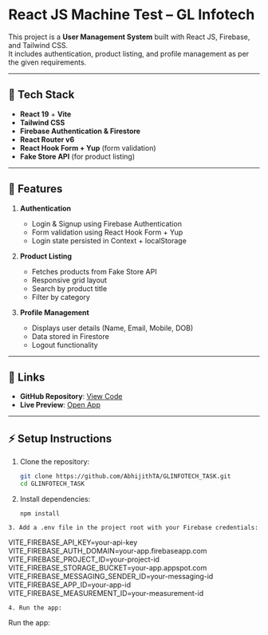 # React JS Machine Test – GL Infotech

This project is a **User Management System** built with React JS, Firebase, and Tailwind CSS.  
It includes authentication, product listing, and profile management as per the given requirements.

---

## 🚀 Tech Stack
- **React 19** + **Vite**
- **Tailwind CSS**
- **Firebase Authentication & Firestore**
- **React Router v6**
- **React Hook Form + Yup** (form validation)
- **Fake Store API** (for product listing)

---

## 📌 Features
1. **Authentication**
   - Login & Signup using Firebase Authentication
   - Form validation using React Hook Form + Yup
   - Login state persisted in Context + localStorage

2. **Product Listing**
   - Fetches products from Fake Store API
   - Responsive grid layout
   - Search by product title
   - Filter by category

3. **Profile Management**
   - Displays user details (Name, Email, Mobile, DOB)
   - Data stored in Firestore
   - Logout functionality

---

## 🔗 Links
- **GitHub Repository**: [View Code](https://github.com/AbhijithTA/GLINFOTECH_TASK.git)  
- **Live Preview**: [Open App](https://glinfotech-task.vercel.app/login)

---

## ⚡ Setup Instructions
1. Clone the repository:
   ```bash
   git clone https://github.com/AbhijithTA/GLINFOTECH_TASK.git
   cd GLINFOTECH_TASK
   ```
2. Install dependencies:
   ```
   npm install
```
3. Add a .env file in the project root with your Firebase credentials:
  ```
  VITE_FIREBASE_API_KEY=your-api-key
VITE_FIREBASE_AUTH_DOMAIN=your-app.firebaseapp.com
VITE_FIREBASE_PROJECT_ID=your-project-id
VITE_FIREBASE_STORAGE_BUCKET=your-app.appspot.com
VITE_FIREBASE_MESSAGING_SENDER_ID=your-messaging-id
VITE_FIREBASE_APP_ID=your-app-id
VITE_FIREBASE_MEASUREMENT_ID=your-measurement-id

```
4. Run the app:
```
Run the app:
```
